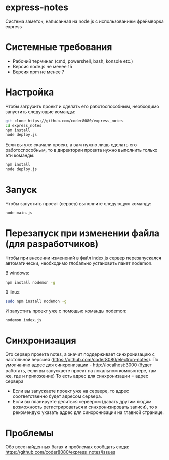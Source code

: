 # express-notes
Система заметок, написанная на node js с использованием фреймворка express

# Системные требования
- Рабочий терминал (cmd, powershell, bash, konsole etc.)
- Версия node.js не менее 15
- Версия npm не менее 7

# Настройка
Чтобы загрузить проект и сделать его работоспособным, необходимо запустить следующие команды:
```bash
git clone https://github.com/coder8080/express_notes
cd express_notes
npm install
node deploy.js
```

Если вы уже скачали проект, а вам нужно лишь сделать его работоспособным, то в директории проекта нужно выполнить только эти команды:
```bash
npm install
node deploy.js
```

# Запуск
Чтобы запустить проект (сервер) выполните следующую команду:
```bash
node main.js
```

# Перезапуск при изменении файла (для разработчиков)
Чтобы при внесении изменений в файл index.js сервер перезапускался автоматически, необходимо глобально установить пакет nodemon.

В windows:
```bash
npm install nodemon -g 
```

В linux:
```bash
sudo npm install nodemon -g
```

И запустить проект уже с помощью команды nodemon:
```bash
nodemon index.js
```

# Синхронизация
Это сервер проекта notes, а значит поддерживает синхронизацию с настольной версией (https://github.com/coder8080/electron-notes).
По умолчанию адрес для синхронизации - http://localhost:3000 (будет работать, если вы запускаете проект на локальном компьютере, там же, где и приложение)
То есть адрес для синхронизации = адрес сервера
- Если вы запускаете проект уже на сервере, то адрес соответственно будет адресом сервера.
- Если вы планируете делиться сервером (давать другим людям возможность регистрироваться и синхронизировать записи), то я рекомендую указать адрес для синхронизации на главной странице. 

# Проблемы
Обо всех найденных багах и проблемах сообщать сюда: https://github.com/coder8080/express_notes/issues
